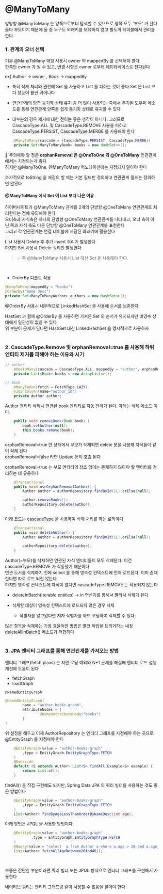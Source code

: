# @ManyToMany
양방향 @ManyToMany 는 양쪽으로부터 탐색할 수 있으므로 양쪽 모두 '부모' 가 된다 <br>
둘다 부모이기 때문에 돌 중 누구도 외래키를 보유하지 않고 별도의 테이블에서 관리를 한다 <br>

### 1. 관계의 오너 선택
기본 @ManyToMany 매핑 사용시 owner 와 mappedBy 를 선택해야 한다 <br>
한쪽만 owner 가 될 수 있고, 변경 사항은 owner 로부터 데이터베이스로 전파된다 <br>

ex) Author -> owner , Book -> mappedBy

- 특히 삭제 처리와 관련해 Set 을 사용하고 List 를 피하는 것이 좋다 
Set 은 List 보다 성능이 훨씬 뛰어나다<br>

- 연관관계의 양측 동기화 상태 유지
좀 더 많이 사용되는 쪽에서 추가된 도우미 메소드를 통해 연관관계 양쪽을 쉽게 동기화 상태로 유지할 수 있다 <br>

- 대부분의 경우 제거에 대한 전이는 좋은 생각이 아니다. 그러므로 CascadeType.ALL 및 CascadeType.REMOVE 사용을 피하고 <br>
CascadeType.PERSIST, CascadeType.MERGE 를 사용해야 한다 <br>
```java
    @ManyToMany(cascade = {CascadeType.PERSIST, CascadeType.MERGE})
    private Set<ManyToManyBook> books = new HashSet<>();
```

🚨 주의해야 할 점은 **orphanRemoval 은 @OneToOne 과 @OneToMany** 연관관계 에서는 지정되는게 좋다 <br>
하지만 @ManyToOne, @ManyToMany 어노테이션에는 지정되지 말아야 한다 <br>

추가적으로 toString 을 재정의 할 때는 기본 필드만 정의하고 연관관계 필드는 정의하면 안됀다 <br>

#### @ManyToMany 에서 Set 이 List 보다 나은 이유
하이버네이트가 @ManyToMany 관계를 2개의 단방향 @OneToMany 연관관계로 처리한다는 점에 유의해야 한다 <br>
오너측과 자식측은 하나의 단방향 @OneToMany 연관관계를 나타내고, 오너 측이 아닌 쪽과 자식 측도 다른 단방향 @OneToMany 연관관계를 표현한다 <br>
그리고 각 연관관계는 연결 테이블에 저장된 외래키에 활용한다 <br>

List 사용시 Delete 후 추가 insert 쿼리가 발생한다 <br> 
하지만 Set 사용시 Delete 쿼리만 발생한다 <br>

> ✅ 즉 @ManyToMany 사용시 List 대신 Set 을 사용해야 한다.

<br>

- OrderBy 디폴트 적용
```java
@ManyToMany(mappedBy = "books")
@OrderBy("name desc")
private Set<ManyToManyAuthor> authors = new HashSet<>();
```

@OrderBy 사용시 내부적으로 LinkedHashSet 을 사용해 순서를 보존한다 <br>

HastSet 과 함께 @OrderBy 를 사용하면 가져온 Set 의 순서가 유지되지만 비영속 상태에서 일관성이 없을 수 있다 <br>
위 부분이 문제가 된다면 HashSet 대신 LinkedHashSet 을 명시적으로 사용하자 <br><br>

### 2. CascadeType.Remove 및 orphanRemoval=true 를 사용해 하위 엔티티 제거를 피해야 하는 이유와 시기
```java
// author
    @OneToMany(cascade = CascadeType.ALL, mappedBy = "author", orphanRemoval = true)
    private List<Book> books = new ArrayList<>();

// book
    @ManyToOne(fetch = FetchType.LAZY)
    @JoinColumn(name="author_id")
    private Author author;
```

Author 엔티티 삭제시 연관된 book 엔티티로 자동 전이가 된다. 아래는 삭제 메소드 이다. <br>
```java
    public void removeBook(Book book) {
        book.setAuthor(null);
        this.books.remove(book);
    }
```

orphanRemoval=true 인 상태에서 부모가 삭제되면 delete 문을 사용해 자식들이 같이 삭제 된다 <br>
orphanRemoval=false 라면  Update 문이 호출 된다 <br>

orphanRemoval=true 는 부모 엔티티의 참조 없이는 존재하지 않아야 할 엔티티를 정리하는 데 유용하다 <br>
```java
    @Transactional
    public void useOrphanRemovalAuthor() {
        Author author = authorRepository.findById(1L).orElse(null);

        author.removeBooks();
        authorRepository.delete(author);
    }
```


아래 코드는 cascadeType 을 사용하여 삭제 처리를 하는 로직이다 <br>
```java
    @Transactional
    public void deleteAuthor() {
        Author author = authorRepository.findById(1L).orElse(null);
        
        authorRepository.delete(author);
    }
```

Author(=부모)를 삭제하면 연관된 자식 엔티티들이 모두 삭제된다. 이건 cascadeType.REMOVE 가 작동했기 때문이다 <br>
연관 도서를 삭제하기 전에 select 를 통해 영속성 컨텍스트에 먼저 로드된다. 이미 존재한다면 따로 로드 되진 않는다 <br>
하지만 영속성 컨텍스트에 자식이 없다면 cascadeType.REMOVE 는 적용되지 않는다 <br>

- deleteInBatch(Iterable<T> entities) -> in 연산자를 통해서 짤라서 삭제가 된다

- 삭제할 대상이 영속성 컨텍스트에 로드되지 않은 경우 삭제
  - 식별자를 알고있다면 저자 식별자를 하드 코딩하여 삭제할 수 있다.

많은 항목을 삭제하는 가장 효율적인 방법은 벌크 작업을 트리거하는 내장 deleteAllInBatch() 메소드가 적합하다 <br><br>

### 3. JPA 엔티티 그래프를 통해 연관관계를 가져오는 방법
엔티티 그래프(fetch plans) 는 지연 로딩 예외와 N+1 문제를 해결해 엔티티 로드 성능 개선에 도움이 된다 <br>
- fetchGraph
- loadGraph

`@NamedEntityGraph` <br>
```java
@NamedEntityGraph(
        name = "author-books-graph",
        attributeNodes = {
                @NamedAttributeNode("books")
        }
)
```

위 설정을 해두고 이제 AuthorRepository 는 엔티티 그래프를 지정해야 하는 곳으로 @EntityGraph 를 지정해야 한다 <br>
```java
    @EntityGraph(value = "author-books-graph"
        ,type = EntityGraph.EntityGraphType.FETCH
    )
    @Override
    default <S extends Author> List<S> findAll(Example<S> example) {
        return List.of();
    }

```

findAll() 을 직접 구현해도 되지만, Spring Data JPA 의 쿼리 빌더를 사용하는 것도 좋은 방법이다 <br>
```java
    @EntityGraph(value = "author-books-graph"
        ,type = EntityGraph.EntityGraphType.FETCH
    )
    List<Author> findByAgeLessThanOrderByNameDesc(int age);
```

아래 방법은 JPQL 을 사용한 방법이다. <br>
```java
    @EntityGraph(value = "author-books-graph"
            ,type = EntityGraph.EntityGraphType.FETCH
    )
    @Query(value = "select  a from Author a where a.age > 20 and a.age < 40")
    List<Author> fetchAllAgeBetween20And40();
```

<br>

보통은 간단한 부분이라면 쿼리 빌더 또는 JPQL 방식으로 엔티티 그래프를 구현해서 사용한다 <br>

네이티브 쿼리는 엔티티 그래프랑 같이 사용할 수 없음을 알아야 한다 <br>

